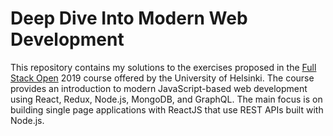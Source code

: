 # Deep Dive Into Modern Web Development

This repository contains my solutions to the exercises proposed in the [Full Stack Open](https://fullstackopen.com/en) 2019 course offered by the 
University of Helsinki. The course provides an introduction to modern JavaScript-based web development using React, Redux, Node.js, 
MongoDB, and GraphQL. The main focus is on building single page applications with ReactJS that use REST APIs built with Node.js.
